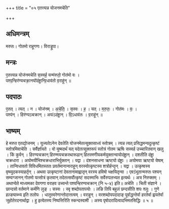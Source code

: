+++
title = "०५ एतत्त्यन्न योजनमचेति"

+++
## अधिमन्त्रम्
मरुतः। गोतमो राहूगणः। विराड्रूपा।

## मन्त्रः
ए॒तत्त्यन्न योज॑नमचेति स॒स्वर्ह॒ यन्म॑रुतो॒ गोत॑मो वः ।  
पश्य॒न्हिर॑ण्यचक्रा॒नयो॑दंष्ट्रान्वि॒धाव॑तो व॒राहू॑न् ॥

## पदपाठः
ए॒तत् । त्यत् । न । योज॑नम् । अ॒चे॒ति॒ । स॒स्वः । ह॒ । यत् । म॒रु॒तः॒ । गोत॑मः । वः॒ ।  
पश्य॑न् । हिर॑ण्यऽचक्रान् । अयः॑ऽदंष्ट्रान् । वि॒ऽधाव॑तः । व॒राहू॑न् ॥

## भाष्यम्
हे मरुत एतद्योजनम् । युज्यतेऽनेन देवतेति योजनमेतत्सूक्तसाध्यं स्तोत्रम् । त्यन्न त्यत् प्रसिद्धमन्यदुत्कृष्टं स्तोत्रमिवाचेति । सर्वैर्ज्ञायते । वो युष्मदर्थं यत् यदेतत्सूक्तरूपं स्तोत्रं गोतम ऋषिः सस्वर्ह उच्चारितवान् खलु । किं कुर्वन् । हिरण्यचक्रान् हिरण्मयचक्ररथारूढान् हितरमणीयकर्मयुक्तान्वायोदंष्ट्रान् । दशतीति दंष्ट्रा चक्रधारा । अयोमयीभिश्चक्रधाराभिर्युक्तान् । यद्वा । दंशनसाधना ऋष्टयो दंष्ट्राः । अयोमया ऋष्टयो येषाम् । तान्विधावतो विविधमितस्ततः प्रवर्तमानान्वराहून् वरस्योत्कृष्टस्य शत्रोर्हन्तृन् । यद्वा । उत्कृष्वस्य वृष्व्युदकस्याहर्तृन् । अथवा उत्कृष्टानां देवतानामाह्वातृन् वरस्य हविषो भक्षयितृन्वा । एवऽंभूतान्मरुतः पश्यन् सम्यग्जानन् गोतमो यत्सोत्रं कृतवान् तदेतत्सर्वोत्कृष्टं सदस्माभिः सर्वेरुपलभ्यत इत्यर्थः । अत्र निरुक्तम् । अथाप्येते माध्यमका देवगणा वराहव उच्यन्ते पश्यन्हिरण्यचक्रान् (नि ५-४) इति॥ अचेति । चिती संज्ञाने । छान्दसो वर्तमाने कर्मणि लुङ् । सस्वः । स्वृ शब्दोपतापयोः । लङि तिपि बहुलं छन्दसीति शपः श्लुः । गुणे हल्ङ्याब्भ्य इति तलोपः । धातुस्वरेणान्तोदात्तत्वम् । वराहून् । वरशब्दोपपदादाङ् पूर्वाद्धन्तेर्वा हरतेर्वा ह्वयतेर्वा जुहोतेरदनार्थाद्वा । हु इत्येतस्य निष्पत्तिरिति स्कन्दस्वामी । अस्य पृषोदरादित्वादभिमतसिद्धिः ॥ ५ ॥